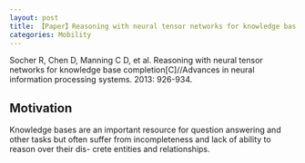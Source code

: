```yaml
---
layout: post
title: 【Paper】Reasoning with neural tensor networks for knowledge base completion
categories: Mobility
---
```


Socher R, Chen D, Manning C D, et al. Reasoning with neural tensor networks for knowledge base completion[C]//Advances in neural information processing systems. 2013: 926-934.

## Motivation

Knowledge bases are an important resource for question answering and other tasks but often suffer from incompleteness and lack of ability to reason over their dis- crete entities and relationships.